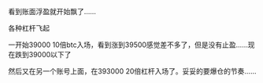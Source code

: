 看到账面浮盈就开始飘了……

各种杠杆飞起

一开始39000 10倍btc入场，看到涨到39500感觉差不多了，但是没有止盈……现在跌到39000以下了



然后又在另一个账号上面，在393000 20倍杠杆入场了。妥妥的要爆仓的节奏……


